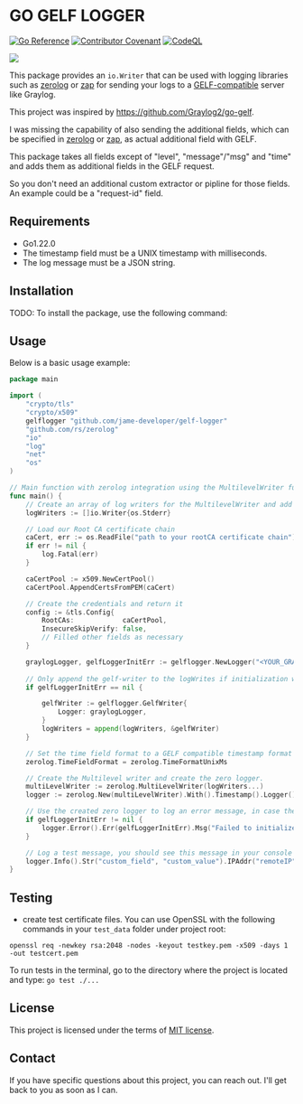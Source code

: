 # GO GELF LOGGER

[![Go Reference](https://pkg.go.dev/badge/github.com/jame-developer/gelf-logger.svg)](https://pkg.go.dev/<github.com/yourusername/yourproject>) [![Contributor Covenant](https://img.shields.io/badge/Contributor%20Covenant-2.1-4baaaa.svg)](CODE_OF_CONDUCT.md) [![CodeQL](https://github.com/jame-developer/gelf-logger/actions/workflows/codeql.yml/badge.svg)](https://github.com/jame-developer/gelf-logger/actions/workflows/codeql.yml)

[![](https://img.shields.io/badge/Go-00ADD8?style=for-the-badge&logo=go&logoColor=white)](https://go.dev/)

This package provides an `io.Writer` that can be used with logging libraries such as [zerolog](https://github.com/rs/zerolog) or [zap](https://github.com/uber-go/zap) for sending your logs to a [GELF-compatible](https://go2docs.graylog.org/5-0/getting_in_log_data/gelf.html?tocpath=Getting%20in%20Logs%7CLog%20Sources%7CGELF%7C_____0#GELFPayloadSpecification) server like Graylog.

This project was inspired by https://github.com/Graylog2/go-gelf.

I was missing the capability of also sending the additional fields, which can be specified in [zerolog](https://github.com/rs/zerolog) or [zap](https://github.com/uber-go/zap), as actual additional field with GELF.

This package takes all fields except of "level", "message"/"msg" and "time" and adds them as additional fields in the GELF request.

So you don't need an additional custom extractor or pipline for those fields. An example could be a "request-id" field.

## Requirements

- Go1.22.0
- The timestamp field must be a UNIX timestamp with milliseconds.
- The log message must be a JSON string.

## Installation

TODO: To install the package, use the following command:


## Usage

Below is a basic usage example:

```go
package main

import (
	"crypto/tls"
	"crypto/x509"
	gelflogger "github.com/jame-developer/gelf-logger"
	"github.com/rs/zerolog"
	"io"
	"log"
	"net"
	"os"
)

// Main function with zerolog integration using the MultilevelWriter func.
func main() {
	// Create an array of log writers for the MultilevelWriter and add `os.Stderr` as default.
	logWriters := []io.Writer{os.Stderr}

	// Load our Root CA certificate chain
	caCert, err := os.ReadFile("path to your rootCA certificate chain")
	if err != nil {
		log.Fatal(err)
	}

	caCertPool := x509.NewCertPool()
	caCertPool.AppendCertsFromPEM(caCert)

	// Create the credentials and return it
	config := &tls.Config{
		RootCAs:            caCertPool,
		InsecureSkipVerify: false,
		// Filled other fields as necessary
	}

	graylogLogger, gelfLoggerInitErr := gelflogger.NewLogger("<YOUR_GRAYLOG_SERVER>:12201", true, config)
	
	// Only append the gelf-writer to the logWrites if initialization was successful.
	if gelfLoggerInitErr == nil {

		gelfWriter := gelflogger.GelfWriter{
			Logger: graylogLogger,
		}
		logWriters = append(logWriters, &gelfWriter)
	}

	// Set the time field format to a GELF compatible timestamp format see also https://go2docs.graylog.org/5-0/getting_in_log_data/gelf.html?tocpath=Getting%20in%20Logs%7CLog%20Sources%7CGELF%7C_____0#GELFPayloadSpecification
	zerolog.TimeFieldFormat = zerolog.TimeFormatUnixMs

	// Create the Multilevel writer and create the zero logger.
	multiLevelWriter := zerolog.MultiLevelWriter(logWriters...)
	logger := zerolog.New(multiLevelWriter).With().Timestamp().Logger()

	// Use the created zero logger to log an error message, in case the initialization of the GELF-logger failed
	if gelfLoggerInitErr != nil {
		logger.Error().Err(gelfLoggerInitErr).Msg("Failed to initialize GELF logger.")
	}

	// Log a test message, you should see this message in your console and on the server you specified above.
	logger.Info().Str("custom_field", "custom_value").IPAddr("remoteIP", net.ParseIP("192.168.0.1")).Msg("This is a test log message with zerolog2")
}


```

## Testing

-  create test certificate files. You can use OpenSSL with the following commands in your `test_data` folder under project root:

```shell
openssl req -newkey rsa:2048 -nodes -keyout testkey.pem -x509 -days 1 -out testcert.pem
```

To run tests in the terminal, go to the directory where the project is located and type: `go test ./...`

## License

This project is licensed under the terms of [MIT license](LICENSE).

## Contact

If you have specific questions about this project, you can reach out. I'll get back to you as soon as I can.

